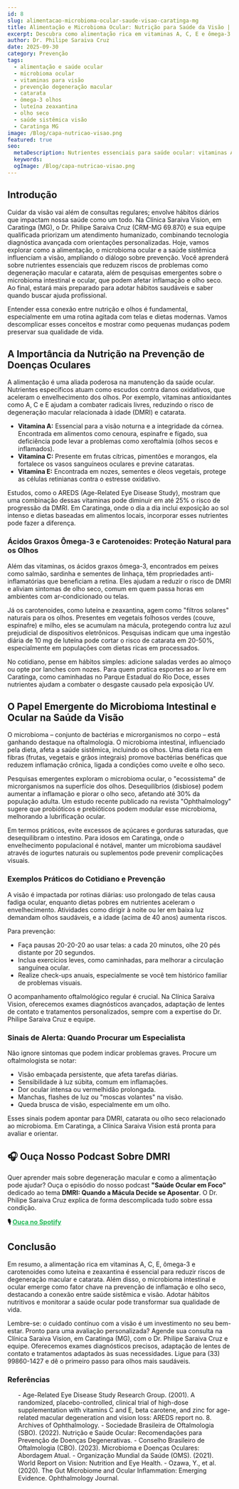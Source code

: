 ```yaml
---
id: 8
slug: alimentacao-microbioma-ocular-saude-visao-caratinga-mg
title: Alimentação e Microbioma Ocular: Nutrição para Saúde da Visão | Caratinga MG
excerpt: Descubra como alimentação rica em vitaminas A, C, E e ômega-3 protege sua visão. Dr. Philipe Saraiva explica papel do microbioma em Caratinga, MG.
author: Dr. Philipe Saraiva Cruz
date: 2025-09-30
category: Prevenção
tags:
  - alimentação e saúde ocular
  - microbioma ocular
  - vitaminas para visão
  - prevenção degeneração macular
  - catarata
  - ômega-3 olhos
  - luteína zeaxantina
  - olho seco
  - saúde sistêmica visão
  - Caratinga MG
image: /Blog/capa-nutricao-visao.png
featured: true
seo:
  metaDescription: Nutrientes essenciais para saúde ocular: vitaminas A, C, E, ômega-3 e microbioma intestinal. Dr. Philipe Saraiva orienta sobre alimentação para visão em Caratinga, MG.
  keywords: 
  ogImage: /Blog/capa-nutricao-visao.png
---
```


## Introdução

Cuidar da visão vai além de consultas regulares; envolve hábitos diários que impactam nossa saúde como um todo. Na Clínica Saraiva Vision, em Caratinga (MG), o Dr. Philipe Saraiva Cruz (CRM-MG 69.870) e sua equipe qualificada priorizam um atendimento humanizado, combinando tecnologia diagnóstica avançada com orientações personalizadas. Hoje, vamos explorar como a alimentação, o microbioma ocular e a saúde sistêmica influenciam a visão, ampliando o diálogo sobre prevenção. Você aprenderá sobre nutrientes essenciais que reduzem riscos de problemas como degeneração macular e catarata, além de pesquisas emergentes sobre o microbioma intestinal e ocular, que podem afetar inflamação e olho seco. Ao final, estará mais preparado para adotar hábitos saudáveis e saber quando buscar ajuda profissional.

Entender essa conexão entre nutrição e olhos é fundamental, especialmente em uma rotina agitada com telas e dietas modernas. Vamos descomplicar esses conceitos e mostrar como pequenas mudanças podem preservar sua qualidade de vida.

## A Importância da Nutrição na Prevenção de Doenças Oculares

A alimentação é uma aliada poderosa na manutenção da saúde ocular. Nutrientes específicos atuam como escudos contra danos oxidativos, que aceleram o envelhecimento dos olhos. Por exemplo, vitaminas antioxidantes como A, C e E ajudam a combater radicais livres, reduzindo o risco de degeneração macular relacionada à idade (DMRI) e catarata.

  - **Vitamina A:** Essencial para a visão noturna e a integridade da córnea. Encontrada em alimentos como cenoura, espinafre e fígado, sua deficiência pode levar a problemas como xeroftalmia (olhos secos e inflamados).
  - **Vitamina C:** Presente em frutas cítricas, pimentões e morangos, ela fortalece os vasos sanguíneos oculares e previne cataratas.
  - **Vitamina E:** Encontrada em nozes, sementes e óleos vegetais, protege as células retinianas contra o estresse oxidativo.

Estudos, como o AREDS (Age-Related Eye Disease Study), mostram que uma combinação dessas vitaminas pode diminuir em até 25% o risco de progressão da DMRI. Em Caratinga, onde o dia a dia inclui exposição ao sol intenso e dietas baseadas em alimentos locais, incorporar esses nutrientes pode fazer a diferença.

### Ácidos Graxos Ômega-3 e Carotenoides: Proteção Natural para os Olhos

Além das vitaminas, os ácidos graxos ômega-3, encontrados em peixes como salmão, sardinha e sementes de linhaça, têm propriedades anti-inflamatórias que beneficiam a retina. Eles ajudam a reduzir o risco de DMRI e aliviam sintomas de olho seco, comum em quem passa horas em ambientes com ar-condicionado ou telas.

Já os carotenoides, como luteína e zeaxantina, agem como "filtros solares" naturais para os olhos. Presentes em vegetais folhosos verdes (couve, espinafre) e milho, eles se acumulam na mácula, protegendo contra luz azul prejudicial de dispositivos eletrônicos. Pesquisas indicam que uma ingestão diária de 10 mg de luteína pode cortar o risco de catarata em 20-50%, especialmente em populações com dietas ricas em processados.

No cotidiano, pense em hábitos simples: adicione saladas verdes ao almoço ou opte por lanches com nozes. Para quem pratica esportes ao ar livre em Caratinga, como caminhadas no Parque Estadual do Rio Doce, esses nutrientes ajudam a combater o desgaste causado pela exposição UV.

## O Papel Emergente do Microbioma Intestinal e Ocular na Saúde da Visão

O microbioma – conjunto de bactérias e microrganismos no corpo – está ganhando destaque na oftalmologia. O microbioma intestinal, influenciado pela dieta, afeta a saúde sistêmica, incluindo os olhos. Uma dieta rica em fibras (frutas, vegetais e grãos integrais) promove bactérias benéficas que reduzem inflamação crônica, ligada a condições como uveíte e olho seco.

Pesquisas emergentes exploram o microbioma ocular, o "ecossistema" de microrganismos na superfície dos olhos. Desequilíbrios (disbiose) podem aumentar a inflamação e piorar o olho seco, afetando até 30% da população adulta. Um estudo recente publicado na revista "Ophthalmology" sugere que probióticos e prebióticos podem modular esse microbioma, melhorando a lubrificação ocular.

Em termos práticos, evite excessos de açúcares e gorduras saturadas, que desequilibram o intestino. Para idosos em Caratinga, onde o envelhecimento populacional é notável, manter um microbioma saudável através de iogurtes naturais ou suplementos pode prevenir complicações visuais.

### Exemplos Práticos do Cotidiano e Prevenção

A visão é impactada por rotinas diárias: uso prolongado de telas causa fadiga ocular, enquanto dietas pobres em nutrientes aceleram o envelhecimento. Atividades como dirigir à noite ou ler em baixa luz demandam olhos saudáveis, e a idade (acima de 40 anos) aumenta riscos.

Para prevenção:

  - Faça pausas 20-20-20 ao usar telas: a cada 20 minutos, olhe 20 pés distante por 20 segundos.
  - Inclua exercícios leves, como caminhadas, para melhorar a circulação sanguínea ocular.
  - Realize check-ups anuais, especialmente se você tem histórico familiar de problemas visuais.

O acompanhamento oftalmológico regular é crucial. Na Clínica Saraiva Vision, oferecemos exames diagnósticos avançados, adaptação de lentes de contato e tratamentos personalizados, sempre com a expertise do Dr. Philipe Saraiva Cruz e equipe.

### Sinais de Alerta: Quando Procurar um Especialista

Não ignore sintomas que podem indicar problemas graves. Procure um oftalmologista se notar:

  - Visão embaçada persistente, que afeta tarefas diárias.
  - Sensibilidade à luz súbita, comum em inflamações.
  - Dor ocular intensa ou vermelhidão prolongada.
  - Manchas, flashes de luz ou "moscas volantes" na visão.
  - Queda brusca de visão, especialmente em um olho.

Esses sinais podem apontar para DMRI, catarata ou olho seco relacionado ao microbioma. Em Caratinga, a Clínica Saraiva Vision está pronta para avaliar e orientar.

## 🎧 Ouça Nosso Podcast Sobre DMRI

Quer aprender mais sobre degeneração macular e como a alimentação pode ajudar? Ouça o episódio do nosso podcast **"Saúde Ocular em Foco"** dedicado ao tema **DMRI: Quando a Mácula Decide se Aposentar**. O Dr. Philipe Saraiva Cruz explica de forma descomplicada tudo sobre essa condição.

**🎙️ <a href="https://creators.spotify.com/pod/profile/philipe-cruz/episodes/Sade-Ocular-em-Foco---DMRI-Quando-a-Mcula-Decide-se-Aposentar-e37i9pk" target="_blank" rel="noopener noreferrer" style="color: #1DB954; text-decoration: underline;">Ouça no Spotify</a>**

## Conclusão

Em resumo, a alimentação rica em vitaminas A, C, E, ômega-3 e carotenoides como luteína e zeaxantina é essencial para reduzir riscos de degeneração macular e catarata. Além disso, o microbioma intestinal e ocular emerge como fator chave na prevenção de inflamação e olho seco, destacando a conexão entre saúde sistêmica e visão. Adotar hábitos nutritivos e monitorar a saúde ocular pode transformar sua qualidade de vida.

Lembre-se: o cuidado contínuo com a visão é um investimento no seu bem-estar. Pronto para uma avaliação personalizada? Agende sua consulta na Clínica Saraiva Vision, em Caratinga (MG), com o Dr. Philipe Saraiva Cruz e equipe. Oferecemos exames diagnósticos precisos, adaptação de lentes de contato e tratamentos adaptados às suas necessidades. Ligue para (33) 99860-1427 e dê o primeiro passo para olhos mais saudáveis.

### Referências

<ol>
  - Age-Related Eye Disease Study Research Group. (2001). A randomized, placebo-controlled, clinical trial of high-dose supplementation with vitamins C and E, beta carotene, and zinc for age-related macular degeneration and vision loss: AREDS report no. 8. Archives of Ophthalmology.
  - Sociedade Brasileira de Oftalmologia (SBO). (2022). Nutrição e Saúde Ocular: Recomendações para Prevenção de Doenças Degenerativas.
  - Conselho Brasileiro de Oftalmologia (CBO). (2023). Microbioma e Doenças Oculares: Abordagem Atual.
  - Organização Mundial da Saúde (OMS). (2021). World Report on Vision: Nutrition and Eye Health.
  - Ozawa, Y., et al. (2020). The Gut Microbiome and Ocular Inflammation: Emerging Evidence. Ophthalmology Journal.
</ol>